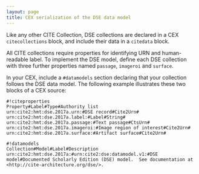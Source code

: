 ```yaml
---
layout: page
title: CEX serialization of the DSE data model
---
```



Like any other CITE Collection, DSE collections are declared in a CEX `citecollections` block, and include their data in a `citedata` block.

All CITE collections require properties for identifying URN and human-readable label.  To implement the DSE model, define each DSE collection with three further properties named `passage`, `imageroi` and `surface`.

In your CEX, include a `#datamodels` section declaring that your collection follows the DSE data model. The following example illustrates these two blocks of a CEX source:


    #!citeproperties
    Property#Label#Type#Authority list
    urn:cite2:hmt:dse.2017a.urn:#DSE record#Cite2Urn#
    urn:cite2:hmt:dse.2017a.label:#Label#String#
    urn:cite2:hmt:dse.2017a.passage:#Text passage#CtsUrn#
    urn:cite2:hmt:dse.2017a.imageroi:#Image region of interest#Cite2Urn#
    urn:cite2:hmt:dse.2017a.surface:#Artifact surface#Cite2Urn#

    #!datamodels
    Collection#Model#Label#Description
    urn:cite2:hmt:dse.2017a:#urn:cite2:dse:datamodel.v1:#DSE model#Documented Scholarly Edition (DSE) model.  See documentation at <http://cite-architecture.org/dse/>.
